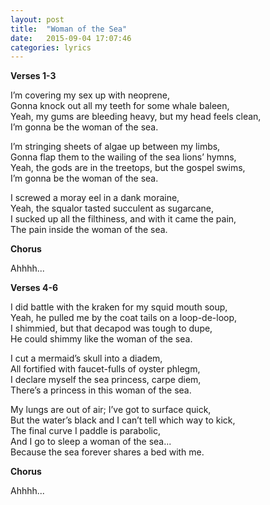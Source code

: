 ```yaml
---
layout: post
title:  "Woman of the Sea"
date:   2015-09-04 17:07:46
categories: lyrics
---
```


**Verses 1-3**

I’m covering my sex up with neoprene, <br>
Gonna knock out all my teeth for some whale baleen, <br>
Yeah, my gums are bleeding heavy, but my head feels clean, <br>
I’m gonna be the woman of the sea.

I’m stringing sheets of algae up between my limbs, <br>
Gonna flap them to the wailing of the sea lions’ hymns, <br>
Yeah, the gods are in the treetops, but the gospel swims, <br>
I’m gonna be the woman of the sea.

I screwed a moray eel in a dank moraine, <br>
Yeah, the squalor tasted succulent as sugarcane, <br>
I sucked up all the filthiness, and with it came the pain, <br>
The pain inside the woman of the sea.

**Chorus**

Ahhhh...

**Verses 4-6**

I did battle with the kraken for my squid mouth soup, <br>
Yeah, he pulled me by the coat tails on a loop-de-loop, <br>
I shimmied, but that decapod was tough to dupe, <br>
He could shimmy like the woman of the sea.

I cut a mermaid’s skull into a diadem, <br>
All fortified with faucet-fulls of oyster phlegm, <br>
I declare myself the sea princess, carpe diem, <br>
There’s a princess in this woman of the sea.

My lungs are out of air; I’ve got to surface quick, <br>
But the water’s black and I can’t tell which way to kick, <br>
The final curve I paddle is parabolic, <br>
And I go to sleep a woman of the sea... <br>
Because the sea forever shares a bed with me.

**Chorus**

Ahhhh...
